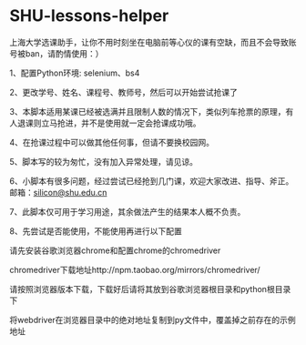 # SHU-lessons-helper
上海大学选课助手，让你不用时刻坐在电脑前等心仪的课有空缺，而且不会导致账号被ban，请酌情使用：）




1、配置Python环境:
    selenium、bs4
  
2、更改学号、姓名、课程号、教师号，然后可以开始尝试抢课了

3、本脚本适用某课已经被选满并且限制人数的情况下，类似列车抢票的原理，有人退课则立马抢进，并不是使用就一定会抢课成功哦。

4、在抢课过程中可以做其他任何事，但请不要换校园网。

5、脚本写的较为匆忙，没有加入异常处理，请见谅。

6、小脚本有很多问题，经过尝试已经抢到几门课，欢迎大家改进、指导、斧正。邮箱：silicon@shu.edu.cn

7、此脚本仅可用于学习用途，其余做法产生的结果本人概不负责。


8、先尝试是否能使用，不能使用再进行以下配置

请先安装谷歌浏览器chrome和配置chrome的chromedriver

chromedriver下载地址http://npm.taobao.org/mirrors/chromedriver/

请按照浏览器版本下载，下载好后请将其放到谷歌浏览器根目录和python根目录下

将webdriver在浏览器目录中的绝对地址复制到py文件中，覆盖掉之前存在的示例地址
